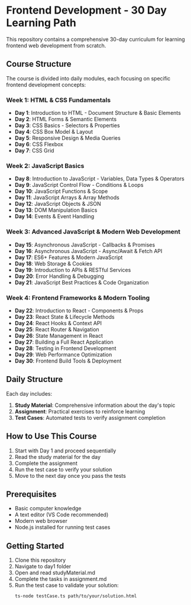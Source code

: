 # Frontend Development - 30 Day Learning Path

This repository contains a comprehensive 30-day curriculum for learning frontend web development from scratch.

## Course Structure

The course is divided into daily modules, each focusing on specific frontend development concepts:

### Week 1: HTML & CSS Fundamentals
- **Day 1**: Introduction to HTML - Document Structure & Basic Elements
- **Day 2**: HTML Forms & Semantic Elements
- **Day 3**: CSS Basics - Selectors & Properties
- **Day 4**: CSS Box Model & Layout
- **Day 5**: Responsive Design & Media Queries
- **Day 6**: CSS Flexbox
- **Day 7**: CSS Grid

### Week 2: JavaScript Basics
- **Day 8**: Introduction to JavaScript - Variables, Data Types & Operators
- **Day 9**: JavaScript Control Flow - Conditions & Loops
- **Day 10**: JavaScript Functions & Scope
- **Day 11**: JavaScript Arrays & Array Methods
- **Day 12**: JavaScript Objects & JSON
- **Day 13**: DOM Manipulation Basics
- **Day 14**: Events & Event Handling

### Week 3: Advanced JavaScript & Modern Web Development
- **Day 15**: Asynchronous JavaScript - Callbacks & Promises
- **Day 16**: Asynchronous JavaScript - Async/Await & Fetch API
- **Day 17**: ES6+ Features & Modern JavaScript
- **Day 18**: Web Storage & Cookies
- **Day 19**: Introduction to APIs & RESTful Services
- **Day 20**: Error Handling & Debugging
- **Day 21**: JavaScript Best Practices & Code Organization

### Week 4: Frontend Frameworks & Modern Tooling
- **Day 22**: Introduction to React - Components & Props
- **Day 23**: React State & Lifecycle Methods
- **Day 24**: React Hooks & Context API
- **Day 25**: React Router & Navigation
- **Day 26**: State Management in React
- **Day 27**: Building a Full React Application
- **Day 28**: Testing in Frontend Development
- **Day 29**: Web Performance Optimization
- **Day 30**: Frontend Build Tools & Deployment

## Daily Structure

Each day includes:

1. **Study Material**: Comprehensive information about the day's topic
2. **Assignment**: Practical exercises to reinforce learning
3. **Test Cases**: Automated tests to verify assignment completion

## How to Use This Course

1. Start with Day 1 and proceed sequentially
2. Read the study material for the day
3. Complete the assignment
4. Run the test case to verify your solution
5. Move to the next day once you pass the tests

## Prerequisites

- Basic computer knowledge
- A text editor (VS Code recommended)
- Modern web browser
- Node.js installed for running test cases

## Getting Started

1. Clone this repository
2. Navigate to day1 folder
3. Open and read studyMaterial.md
4. Complete the tasks in assignment.md
5. Run the test case to validate your solution:
   ```
   ts-node testCase.ts path/to/your/solution.html
   ```